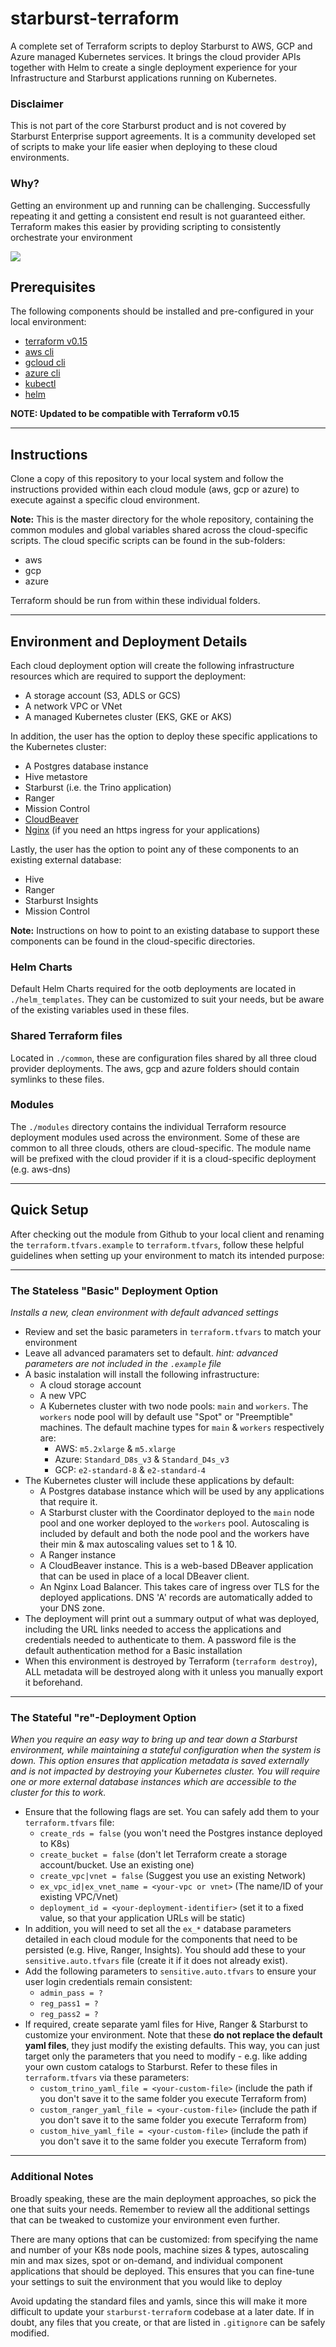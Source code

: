 # starburst-terraform

A complete set of Terraform scripts to deploy Starburst to AWS, GCP and Azure managed Kubernetes services. It brings the cloud provider APIs together with Helm to create a single deployment experience for your Infrastructure and Starburst applications running on Kubernetes.

### Disclaimer
This is not part of the core Starburst product and is not covered by Starburst Enterprise support agreements. It is a community developed set of scripts to make your life easier when deploying to these cloud environments. 

### Why?
Getting an environment up and running can be challenging. Successfully repeating it and getting a consistent end result is not guaranteed either. Terraform makes this easier by providing scripting to consistently orchestrate your environment

<img src="./overview.svg?sanitize=true">

## Prerequisites

The following components should be installed and pre-configured in your local environment:

- [terraform v0.15](https://learn.hashicorp.com/tutorials/terraform/install-cli) 
- [aws cli](https://docs.aws.amazon.com/cli/latest/userguide/install-cliv2.html)
- [gcloud cli](https://cloud.google.com/sdk/docs/install)
- [azure cli](https://docs.microsoft.com/en-us/cli/azure/install-azure-cli)
- [kubectl](https://kubernetes.io/docs/tasks/tools/install-kubectl/)
- [helm](https://helm.sh/docs/intro/install/)

**NOTE: Updated to be compatible with Terraform v0.15**

___
## Instructions
Clone a copy of this repository to your local system and follow the instructions provided within each cloud module (aws, gcp or azure) to execute against a specific cloud environment.

**Note:** This is the master directory for the whole repository, containing the common modules and global variables shared across the cloud-specific scripts. The cloud specific scripts can be found in the sub-folders:
- aws
- gcp
- azure

Terraform should be run from within these individual folders.

___
## Environment and Deployment Details

Each cloud deployment option will create the following infrastructure resources which are required to support the deployment:

- A storage account (S3, ADLS or GCS)
- A network VPC or VNet
- A managed Kubernetes cluster (EKS, GKE or AKS)

In addition, the user has the option to deploy these specific applications to the Kubernetes cluster:

- A Postgres database instance
- Hive metastore
- Starburst (i.e. the Trino application)
- Ranger
- Mission Control
- [CloudBeaver](https://cloudbeaver.io/)
- [Nginx](https://github.com/kubernetes/ingress-nginx) (if you need an https ingress for your applications)

Lastly, the user has the option to point any of these components to an existing external database:

- Hive
- Ranger
- Starburst Insights
- Mission Control

**Note:** Instructions on how to point to an existing database to support these components can be found in the cloud-specific directories.

### Helm Charts
Default Helm Charts required for the ootb deployments are located in `./helm_templates`. They can be customized to suit your needs, but be aware of the existing variables used in these files.
### Shared Terraform files
Located in `./common`, these are configuration files shared by all three cloud provider deployments. The aws, gcp and azure folders should contain symlinks to these files.
### Modules
The `./modules` directory contains the individual Terraform resource deployment modules used across the environment. Some of these are common to all three clouds, others are cloud-specific. The module name will be prefixed with the cloud provider if it is a cloud-specific deployment (e.g. aws-dns)
___
## Quick Setup
After checking out the module from Github to your local client and renaming the `terraform.tfvars.example` to `terraform.tfvars`, follow these helpful guidelines when setting up your environment to match its intended purpose:
___
### The Stateless "Basic" Deployment Option
*Installs a new, clean environment with default advanced settings*
- Review and set the basic parameters in `terraform.tfvars` to match your environment
- Leave all advanced paramaters set to default. *hint: advanced parameters are not included in the `.example` file*
- A basic instalation will install the following infrastructure:
    - A cloud storage account
    - A new VPC
    - A Kubernetes cluster with two node pools: `main` and `workers`. The `workers` node pool will by default use "Spot" or "Preemptible" machines. The default machine types for `main` & `workers` respectively are:
        - AWS: `m5.2xlarge` & `m5.xlarge`
        - Azure: `Standard_D8s_v3` & `Standard_D4s_v3`
        - GCP: `e2-standard-8` & `e2-standard-4`
- The Kubernetes cluster will include these applications by default:
    - A Postgres database instance which will be used by any applications that require it.
    - A Starburst cluster with the Coordinator deployed to the `main` node pool and one worker deployed to the `workers` pool. Autoscaling is included by default and both the node pool and the workers have their min & max autoscaling values set to 1 & 10.
    - A Ranger instance
    - A CloudBeaver instance. This is a web-based DBeaver application that can be used in place of a local DBeaver client.
    - An Nginx Load Balancer. This takes care of ingress over TLS for the deployed applications. DNS 'A' records are automatically added to your DNS zone.
- The deployment will print out a summary output of what was deployed, including the URL links needed to access the applications and credentials needed to authenticate to them. A password file is the default authentication method for a Basic installation
- When this environment is destroyed by Terraform (`terraform destroy`), ALL metadata will be destroyed along with it unless you manually export it beforehand.
___
### The Stateful "re"-Deployment Option
*When you require an easy way to bring up and tear down a Starburst environment, while maintaining a stateful configuration when the system is down. This option ensures that application metadata is saved externally and is not impacted by destroying your Kubernetes cluster. You will require one or more external database instances which are accessible to the cluster for this to work.*
- Ensure that the following flags are set. You can safely add them to your `terraform.tfvars` file:
    - `create_rds = false` (you won't need the Postgres instance deployed to K8s)
    - `create_bucket = false` (don't let Terraform create a storage account/bucket. Use an existing one)
    - `create_vpc|vnet = false` (Suggest you use an existing Network)
    - `ex_vpc_id|ex_vnet_name = <your-vpc or vnet>` (The name/ID of your existing VPC/Vnet)
    - `deployment_id = <your-deployment-identifier>` (set it to a fixed value, so that your application URLs will be static)
- In addition, you will need to set all the `ex_*` database parameters detailed in each cloud module for the components that need to be persisted (e.g. Hive, Ranger, Insights). You should add these to your `sensitive.auto.tfvars` file (create it if it does not already exist).
- Add the following parameters to `sensitive.auto.tfvars` to ensure your user login credentials remain consistent:
    - `admin_pass = ?`
    - `reg_pass1 = ?`
    - `reg_pass2 = ?`
- If required, create separate yaml files for Hive, Ranger & Starburst to customize your environment. Note that these **do not replace the default yaml files**, they just modify the existing defaults. This way, you can just target only the parameters that you need to modify - e.g. like adding your own custom catalogs to Starburst. Refer to these files in `terraform.tfvars` via these parameters:
    - `custom_trino_yaml_file = <your-custom-file>` (include the path if you don't save it to the same folder you execute Terraform from)
    - `custom_ranger_yaml_file = <your-custom-file>` (include the path if you don't save it to the same folder you execute Terraform from)
    - `custom_hive_yaml_file = <your-custom-file>` (include the path if you don't save it to the same folder you execute Terraform from)
___
### Additional Notes
Broadly speaking, these are the main deployment approaches, so pick the one that suits your needs. Remember to review all the additional settings that can be tweaked to customize your environment even further.

There are many options that can be customized: from specifying the name and number of your K8s node pools, machine sizes & types, autoscaling min and max sizes, spot or on-demand, and individual component applications that should be deployed. This ensures that you can fine-tune your settings to suit the environment that you would like to deploy

Avoid updating the standard files and yamls, since this will make it more difficult to update your `starburst-terraform` codebase at a later date. If in doubt, any files that you create, or that are listed in `.gitignore` can be safely modified.